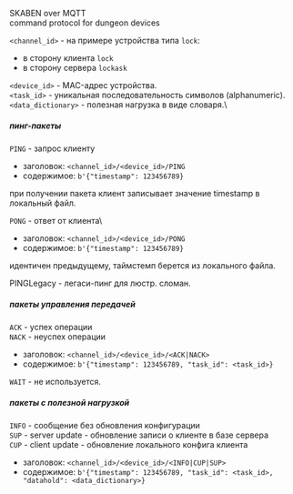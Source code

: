 SKABEN over MQTT\
command protocol for dungeon devices

`<channel_id>` - на примере устройства типа `lock`:
- в сторону клиента `lock`
- в сторону сервера `lockask`

`<device_id>` - MAC-адрес устройства.\
`<task_id>` - уникальная последовательность символов (alphanumeric).\
`<data_dictionary>` - полезная нагрузка в виде словаря.\

##### пинг-пакеты

`PING` - запрос клиенту

- заголовок: `<channel_id>/<device_id>/PING`
- содержимое: `b'{"timestamp": 123456789}`

при получении пакета клиент записывает значение timestamp в локальный файл.

`PONG` - ответ от клиента\

- заголовок: `<channel_id>/<device_id>/PONG`
- содержимое: `b'{"timestamp": 123456789}`

идентичен предыдущему, таймстемп берется из локального файла.

PINGLegacy - легаси-пинг для люстр. сломан.

##### пакеты управления передачей

`ACK` - успех операции\
`NACK` - неуспех операции

- заголовок: `<channel_id>/<device_id>/<ACK|NACK>`
- содержимое: `b'{"timestamp": 123456789, "task_id": <task_id>}`

`WAIT` - не используется.

##### пакеты с полезной нагрузкой

`INFO` - сообщение без обновления конфигурации\
`SUP` - server update - обновление записи о клиенте в базе сервера\
`CUP` - client update - обновление локального конфига клиента

- заголовок: `<channel_id>/<device_id>/<INFO|CUP|SUP>`
- содержимое: `b'{"timestamp": 123456789, "task_id": <task_id>, "datahold": <data_dictionary>}`
